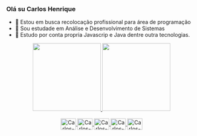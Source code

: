 ### Olá su Carlos Henrique


- 🔭 Estou em busca recolocação profissional para área de programação
- 🌱 Sou estudade em Análise e Desenvolvimento de Sistemas
- 📘 Estudo por conta propria Javascrip e Java dentre outra tecnologias.

<div align="center">
  <div>
    <a href="https://github.com/carloshenyk">
    <img height="180em" src="https://github-readme-stats.vercel.app/api?username=carloshenyk&show_icons=true&theme=tokyonight&include_all_commits=true&count_private=true"/>
    <img height="180em" src="https://github-readme-stats.vercel.app/api/top-langs/?username=carloshenyk&layout=compact&langs_count=7&theme=tokyonight"/>
  </div>
  
  <div style="display: inline_block"><br>
    <img align="center" alt="Carlos-HTML" height="30" width="40" src="https://cdn.jsdelivr.net/gh/devicons/devicon/icons/html5/html5-original-wordmark.svg" />
    <img align="center" alt="Carlos-"CSS" height="30" width="40" src="https://cdn.jsdelivr.net/gh/devicons/devicon/icons/css3/css3-original-wordmark.svg" />
    <img align="center" alt="Carlos-Js" height="30" width="40" src="https://cdn.jsdelivr.net/gh/devicons/devicon/icons/javascript/javascript-original.svg" />
    <img align="center" alt="Carlos-React" height="30" width="40" src="https://cdn.jsdelivr.net/gh/devicons/devicon/icons/react/react-original-wordmark.svg" />
    <img align="center" alt="Carlos-Java" height="30" width="40" src="https://cdn.jsdelivr.net/gh/devicons/devicon/icons/java/java-original-wordmark.svg" />
  </div>
  
</div>

